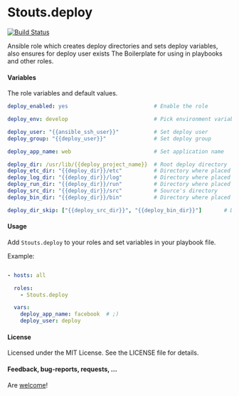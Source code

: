 Stouts.deploy
=============

[![Build Status](https://travis-ci.org/Stouts/Stouts.deploy.png)](https://travis-ci.org/Stouts/Stouts.deploy)

Ansible role which creates deploy directories and sets deploy variables, also ensures for deploy user exists
The Boilerplate for using in playbooks and other roles.


#### Variables

The role variables and default values.

```yaml
deploy_enabled: yes                           # Enable the role

deploy_env: develop                           # Pick environment variable

deploy_user: "{{ansible_ssh_user}}"           # Set deploy user
deploy_group: "{{deploy_user}}"               # Set deploy group

deploy_app_name: web                          # Set application name

deploy_dir: /usr/lib/{{deploy_project_name}}  # Root deploy directory
deploy_etc_dir: "{{deploy_dir}}/etc"          # Directory where placed configuration files
deploy_log_dir: "{{deploy_dir}}/log"          # Directory where placed logs
deploy_run_dir: "{{deploy_dir}}/run"          # Directory where placed unix sockets and pid files
deploy_src_dir: "{{deploy_dir}}/src"          # Source's directory
deploy_bin_dir: "{{deploy_dir}}/bin"          # Directory where placed scripts

deploy_dir_skip: ["{{deploy_src_dir}}", "{{deploy_bin_dir}}"]       # Dont create this dirs, only keep variables
```

#### Usage

Add `Stouts.deploy` to your roles and set variables in your playbook file.

Example:

```yaml

- hosts: all

  roles:
    - Stouts.deploy

  vars:
    deploy_app_name: facebook  # ;)
    deploy_user: deploy
```

#### License

Licensed under the MIT License. See the LICENSE file for details.

#### Feedback, bug-reports, requests, ...

Are [welcome](https://github.com/Stouts/Stouts.deploy/issues)!
